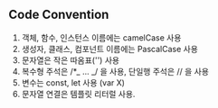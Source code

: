 ## Code Convention

1. 객체, 함수, 인스턴스 이름에는 camelCase 사용
2. 생성자, 클래스, 컴포넌트 이름에는 PascalCase 사용
3. 문자열은 작은 따옴표('') 사용
4. 복수형 주석은 /\*_ ... _/ 을 사용, 단일행 주석은 // 을 사용
5. 변수는 const, let 사용 (var X)
6. 문자열 연결은 템플릿 리터럴 사용.
